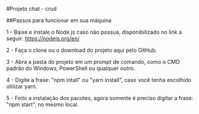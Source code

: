 #Projeto chat - crud

##Passos para funcionar em sua máquina

1 - Baixe e instale o Node.js caso não possua, disponibilizado no link a seguir: https://nodejs.org/en/

2 - Faça o clone ou o download do projeto aqui pelo GitHub.

3 - Abra a pasta do projeto em um prompt de comando, como o CMD padrão do Windows, PowerShell ou qualquer outro.

4 - Digite a frase: "npm intall" ou "yarn install", caso você tenha escolhido utilizar yarn. 

5 - Feito a instalação dos pacotes, agora somente é preciso digitar a frase: "npm start", no mesmo local.
 